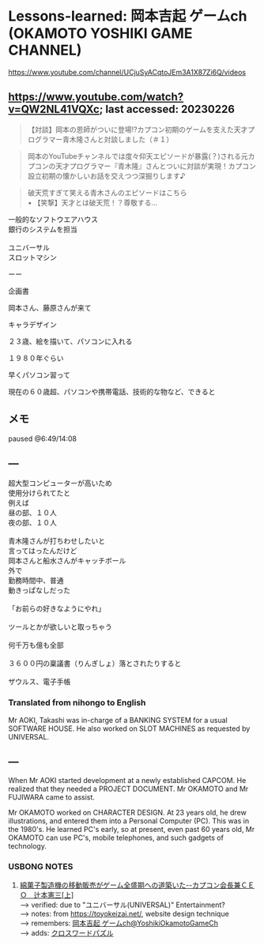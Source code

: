 # Lessons-learned: 岡本吉起 ゲームch (OKAMOTO YOSHIKI GAME CHANNEL)

https://www.youtube.com/channel/UCjuSyACqtoJEm3A1X87Zi6Q/videos

## https://www.youtube.com/watch?v=QW2NL41VQXc; last accessed: 20230226

> 【対談】岡本の恩師がついに登場⁉カプコン初期のゲームを支えた天才プログラマー青木隆さんと対談しました（＃１）

> 岡本のYouTubeチャンネルでは度々仰天エピソードが暴露(？)される元カプコンの天才プログラマー『青木隆』さんとついに対談が実現！カプコン設立初期の懐かしいお話を交えつつ深掘りします♪

> 破天荒すぎて笑える青木さんのエピソードはこちら<br/>
>   • 【笑撃】天才とは破天荒！？尊敬する...  

一般的なソフトウエアハウス<br/>
銀行のシステムを担当<br/>
<br/>
ユニバーサル<br/>
スロットマシン

ーー

企画書

岡本さん、藤原さんが来て

キャラデザイン

２３歳、絵を描いて、パソコンに入れる

１９８０年ぐらい

早くパソコン習って

現在の６０歳超、パソコンや携帯電話、技術的な物など、できると


## メモ

paused @6:49/14:08


## —

超大型コンピューターが高いため<br/>
使用分けられてたと<br/>
例えば<br/>
昼の部、１０人<br/>
夜の部、１０人<br/>
<br/>
青木隆さんが打ちわせしたいと<br/>
言ってはったんだけど<br/>
岡本さんと船水さんがキャッチボール<br/>
外で<br/>
勤務時間中、普通<br/>
動きっぱなしだった<br/>
<br/>
「お前らの好きなようにやれ」<br/>
<br/>
ツールとかが欲しいと取っちゃう<br/>
<br/>
何千万も億も全部<br/>
<br/>
３６００円の稟議書（りんぎしょ）落とされたりすると<br/>
<br/>
ザウルス、電子手帳

### Translated from nihongo to English

Mr AOKI, Takashi was in-charge of a BANKING SYSTEM for a usual SOFTWARE HOUSE. He also worked on SLOT MACHINES as requested by UNIVERSAL.

## —

When Mr AOKI started development at a newly established CAPCOM. He realized that they needed a PROJECT DOCUMENT. Mr OKAMOTO and Mr FUJIWARA came to assist. 

Mr OKAMOTO worked on CHARACTER DESIGN. At 23 years old, he drew illustrations, and entered them into a Personal Computer (PC). This was in the 1980's. He learned PC's early, so at present, even past 60 years old, Mr OKAMOTO can use PC's, mobile telephones, and such gadgets of technology.



### USBONG NOTES

1) [綿菓子製造機の移動販売がゲーム全盛期への道築いた--カプコン会長兼ＣＥＯ　辻本憲三[上] ](https://toyokeizai.net/articles/-/7335?page=3)<br/>
--> verified: due to "ユニバーサル(UNIVERSAL)" Entertainment?<br/>
--> notes: from https://toyokeizai.net/, website design technique<br/>
--> remembers: [ 岡本吉起 ゲームch@YoshikiOkamotoGameCh](https://www.youtube.com/channel/UCjuSyACqtoJEm3A1X87Zi6Q)<br/>
--> adds: [クロスワードパズル](https://toyokeizai.net/feature/crossword/?utm_campaign=EDtkol_2212&utm_source=adTKO&utm_medium=display)
